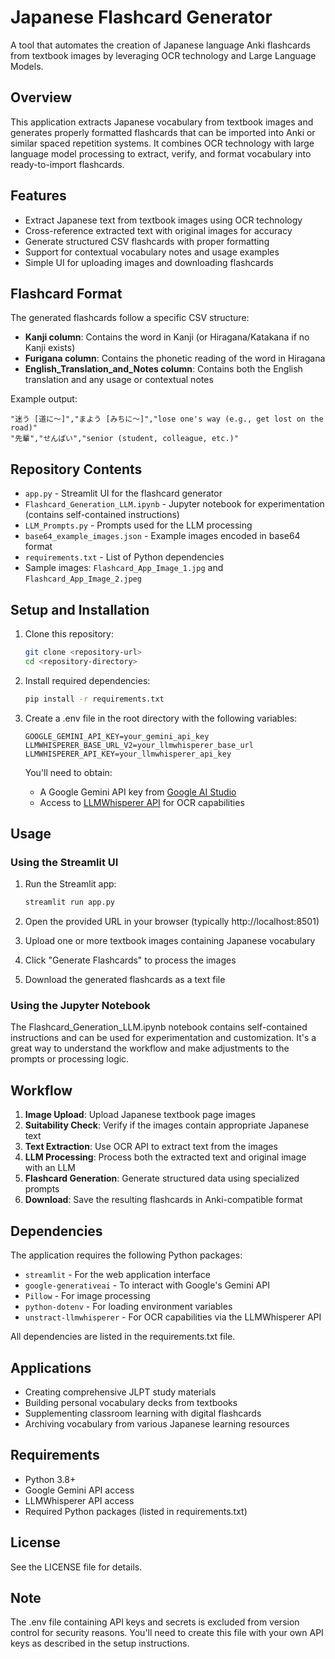 # Japanese Flashcard Generator

A tool that automates the creation of Japanese language Anki flashcards from textbook images by leveraging OCR technology and Large Language Models.

## Overview

This application extracts Japanese vocabulary from textbook images and generates properly formatted flashcards that can be imported into Anki or similar spaced repetition systems. It combines OCR technology with large language model processing to extract, verify, and format vocabulary into ready-to-import flashcards.

## Features

- Extract Japanese text from textbook images using OCR technology
- Cross-reference extracted text with original images for accuracy
- Generate structured CSV flashcards with proper formatting
- Support for contextual vocabulary notes and usage examples
- Simple UI for uploading images and downloading flashcards

## Flashcard Format

The generated flashcards follow a specific CSV structure:
- **Kanji column**: Contains the word in Kanji (or Hiragana/Katakana if no Kanji exists)
- **Furigana column**: Contains the phonetic reading of the word in Hiragana
- **English_Translation_and_Notes column**: Contains both the English translation and any usage or contextual notes

Example output:
```
"迷う [道に～]","まよう [みちに～]","lose one's way (e.g., get lost on the road)"
"先輩","せんぱい","senior (student, colleague, etc.)"
```

## Repository Contents

- `app.py` - Streamlit UI for the flashcard generator
- `Flashcard_Generation_LLM.ipynb` - Jupyter notebook for experimentation (contains self-contained instructions)
- `LLM_Prompts.py` - Prompts used for the LLM processing
- `base64_example_images.json` - Example images encoded in base64 format
- `requirements.txt` - List of Python dependencies
- Sample images: `Flashcard_App_Image_1.jpg` and `Flashcard_App_Image_2.jpeg`

## Setup and Installation

1. Clone this repository:
   ```bash
   git clone <repository-url>
   cd <repository-directory>
   ```

2. Install required dependencies:
   ```bash
   pip install -r requirements.txt
   ```

3. Create a .env file in the root directory with the following variables:
   ```
   GOOGLE_GEMINI_API_KEY=your_gemini_api_key
   LLMWHISPERER_BASE_URL_V2=your_llmwhisperer_base_url
   LLMWHISPERER_API_KEY=your_llmwhisperer_api_key
   ```

   You'll need to obtain:
   - A Google Gemini API key from [Google AI Studio](https://ai.google.dev/)
   - Access to [LLMWhisperer API](https://docs.unstract.com/llmwhisperer/) for OCR capabilities

## Usage

### Using the Streamlit UI

1. Run the Streamlit app:
   ```bash
   streamlit run app.py
   ```

2. Open the provided URL in your browser (typically http://localhost:8501)

3. Upload one or more textbook images containing Japanese vocabulary

4. Click "Generate Flashcards" to process the images

5. Download the generated flashcards as a text file

### Using the Jupyter Notebook

The Flashcard_Generation_LLM.ipynb notebook contains self-contained instructions and can be used for experimentation and customization. It's a great way to understand the workflow and make adjustments to the prompts or processing logic.

## Workflow

1. **Image Upload**: Upload Japanese textbook page images
2. **Suitability Check**: Verify if the images contain appropriate Japanese text
3. **Text Extraction**: Use OCR API to extract text from the images
4. **LLM Processing**: Process both the extracted text and original image with an LLM
5. **Flashcard Generation**: Generate structured data using specialized prompts
6. **Download**: Save the resulting flashcards in Anki-compatible format

## Dependencies

The application requires the following Python packages:
- `streamlit` - For the web application interface
- `google-generativeai` - To interact with Google's Gemini API
- `Pillow` - For image processing
- `python-dotenv` - For loading environment variables
- `unstract-llmwhisperer` - For OCR capabilities via the LLMWhisperer API

All dependencies are listed in the requirements.txt file.

## Applications

- Creating comprehensive JLPT study materials
- Building personal vocabulary decks from textbooks
- Supplementing classroom learning with digital flashcards
- Archiving vocabulary from various Japanese learning resources

## Requirements

- Python 3.8+
- Google Gemini API access
- LLMWhisperer API access
- Required Python packages (listed in requirements.txt)

## License

See the LICENSE file for details.

## Note

The .env file containing API keys and secrets is excluded from version control for security reasons. You'll need to create this file with your own API keys as described in the setup instructions.